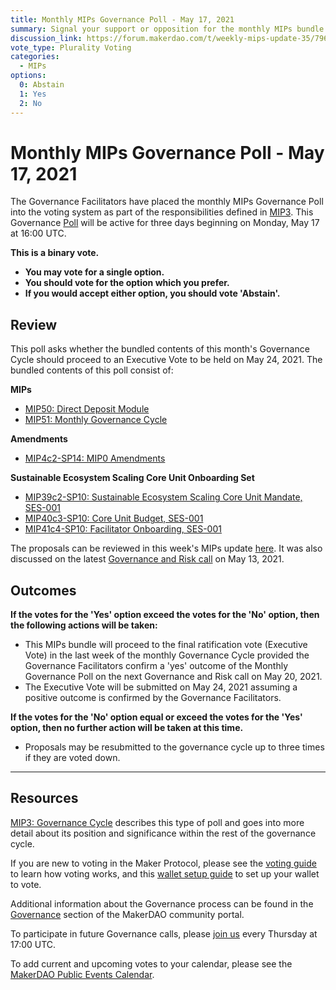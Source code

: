```yaml
---
title: Monthly MIPs Governance Poll - May 17, 2021
summary: Signal your support or opposition for the monthly MIPs bundle for May.
discussion_link: https://forum.makerdao.com/t/weekly-mips-update-35/7962
vote_type: Plurality Voting
categories:
  - MIPs
options:
  0: Abstain
  1: Yes
  2: No
---
```


# Monthly MIPs Governance Poll - May 17, 2021

The Governance Facilitators have placed the monthly MIPs Governance Poll into the voting system as part of the responsibilities defined in [MIP3](https://github.com/makerdao/mips/blob/master/MIP3/mip3.md). This Governance [Poll](https://community-development.makerdao.com/en/learn/governance/on-chain-gov) will be active for three days beginning on Monday, May 17 at 16:00 UTC.

**This is a binary vote.**

- **You may vote for a single option.**
- **You should vote for the option which you prefer.**
- **If you would accept either option, you should vote 'Abstain'.**

## Review

This poll asks whether the bundled contents of this month's Governance Cycle should proceed to an Executive Vote to be held on May 24, 2021. The bundled contents of this poll consist of:

**MIPs**

- [MIP50: Direct Deposit Module](https://forum.makerdao.com/t/mip50-direct-deposit-module/7356)
- [MIP51: Monthly Governance Cycle](https://forum.makerdao.com/t/mip51-monthly-governance-cycle/7366)

**Amendments**

- [MIP4c2-SP14: MIP0 Amendments](https://forum.makerdao.com/t/mip4c2-sp14-mip0-amendments/7260)

**Sustainable Ecosystem Scaling Core Unit Onboarding Set**

- [MIP39c2-SP10: Sustainable Ecosystem Scaling Core Unit Mandate, SES-001](https://forum.makerdao.com/t/mip39c2-sp10-adding-sustainable-ecosystem-scaling-core-unit/7368)
- [MIP40c3-SP10: Core Unit Budget, SES-001](https://forum.makerdao.com/t/mip40c3-sp10-modify-core-unit-budget-ses-001/7369)
- [MIP41c4-SP10: Facilitator Onboarding, SES-001](https://forum.makerdao.com/t/mip41c4-sp10-facilitator-onboarding-sustainable-ecosystem-scaling-core-unit/7370)

The proposals can be reviewed in this week's MIPs update [here](https://forum.makerdao.com/t/weekly-mips-update-35/7962). It was also discussed on the latest [Governance and Risk call](https://forum.makerdao.com/t/agenda-discussion-scientific-governance-and-risk-141-thursday-may-13-17-00-utc/7930) on May 13, 2021.

## Outcomes

**If the votes for the 'Yes' option exceed the votes for the 'No' option, then the following actions will be taken:**

- This MIPs bundle will proceed to the final ratification vote (Executive Vote) in the last week of the monthly Governance Cycle provided the Governance Facilitators confirm a 'yes' outcome of the Monthly Governance Poll on the next Governance and Risk call on May 20, 2021.
- The Executive Vote will be submitted on May 24, 2021 assuming a positive outcome is confirmed by the Governance Facilitators.

**If the votes for the 'No' option equal or exceed the votes for the 'Yes' option, then no further action will be taken at this time.**

- Proposals may be resubmitted to the governance cycle up to three times if they are voted down.

---

## Resources

[MIP3: Governance Cycle](https://github.com/makerdao/mips/blob/master/MIP3/mip3.md) describes this type of poll and goes into more detail about its position and significance within the rest of the governance cycle.

If you are new to voting in the Maker Protocol, please see the [voting guide](https://community-development.makerdao.com/en/learn/governance/how-voting-works/) to learn how voting works, and this [wallet setup guide](https://community-development.makerdao.com/en/learn/governance/voting-setup/) to set up your wallet to vote.

Additional information about the Governance process can be found in the [Governance](https://community-development.makerdao.com/en/learn/governance) section of the MakerDAO community portal.

To participate in future Governance calls, please [join us](https://github.com/makerdao/community/tree/master/governance/governance-and-risk-meetings) every Thursday at 17:00 UTC.

To add current and upcoming votes to your calendar, please see the [MakerDAO Public Events Calendar](https://calendar.google.com/calendar/embed?src=makerdao.com_3efhm2ghipksegl009ktniomdk%40group.calendar.google.com&ctz=UTC&mode=week&showCalendars=0&showPrint=0).

